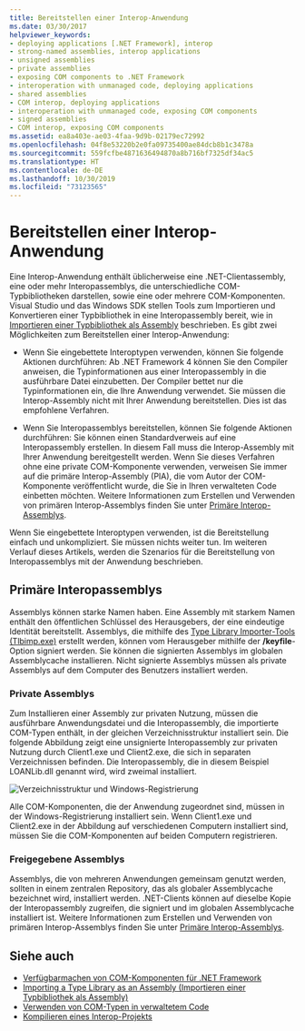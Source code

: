 ```yaml
---
title: Bereitstellen einer Interop-Anwendung
ms.date: 03/30/2017
helpviewer_keywords:
- deploying applications [.NET Framework], interop
- strong-named assemblies, interop applications
- unsigned assemblies
- private assemblies
- exposing COM components to .NET Framework
- interoperation with unmanaged code, deploying applications
- shared assemblies
- COM interop, deploying applications
- interoperation with unmanaged code, exposing COM components
- signed assemblies
- COM interop, exposing COM components
ms.assetid: ea8a403e-ae03-4faa-9d9b-02179ec72992
ms.openlocfilehash: 04f8e53220b2e0fa09735400ae84dcb8b1c3478a
ms.sourcegitcommit: 559fcfbe4871636494870a8b716bf7325df34ac5
ms.translationtype: HT
ms.contentlocale: de-DE
ms.lasthandoff: 10/30/2019
ms.locfileid: "73123565"
---
```

# <a name="deploying-an-interop-application"></a>Bereitstellen einer Interop-Anwendung
Eine Interop-Anwendung enthält üblicherweise eine .NET-Clientassembly, eine oder mehr Interopassemblys, die unterschiedliche COM-Typbibliotheken darstellen, sowie eine oder mehrere COM-Komponenten. Visual Studio und das Windows SDK stellen Tools zum Importieren und Konvertieren einer Typbibliothek in eine Interopassembly bereit, wie in [Importieren einer Typbibliothek als Assembly](importing-a-type-library-as-an-assembly.md) beschrieben. Es gibt zwei Möglichkeiten zum Bereitstellen einer Interop-Anwendung:  
  
- Wenn Sie eingebettete Interoptypen verwenden, können Sie folgende Aktionen durchführen: Ab .NET Framework 4 können Sie den Compiler anweisen, die Typinformationen aus einer Interopassembly in die ausführbare Datei einzubetten. Der Compiler bettet nur die Typinformationen ein, die Ihre Anwendung verwendet. Sie müssen die Interop-Assembly nicht mit Ihrer Anwendung bereitstellen. Dies ist das empfohlene Verfahren.  
  
- Wenn Sie Interopassemblys bereitstellen, können Sie folgende Aktionen durchführen: Sie können einen Standardverweis auf eine Interopassembly erstellen. In diesem Fall muss die Interop-Assembly mit Ihrer Anwendung bereitgestellt werden. Wenn Sie dieses Verfahren ohne eine private COM-Komponente verwenden, verweisen Sie immer auf die primäre Interop-Assembly (PIA), die vom Autor der COM-Komponente veröffentlicht wurde, die Sie in Ihren verwalteten Code einbetten möchten. Weitere Informationen zum Erstellen und Verwenden von primären Interop-Assemblys finden Sie unter [Primäre Interop-Assemblys](https://docs.microsoft.com/previous-versions/dotnet/netframework-4.0/aax7sdch(v=vs.100)).  
  
 Wenn Sie eingebettete Interoptypen verwenden, ist die Bereitstellung einfach und unkompliziert. Sie müssen nichts weiter tun. Im weiteren Verlauf dieses Artikels, werden die Szenarios für die Bereitstellung von Interopassemblys mit der Anwendung beschrieben.  
  
## <a name="deploying-interop-assemblies"></a>Primäre Interopassemblys  
 Assemblys können starke Namen haben. Eine Assembly mit starkem Namen enthält den öffentlichen Schlüssel des Herausgebers, der eine eindeutige Identität bereitstellt. Assemblys, die mithilfe des [Type Library Importer-Tools (Tlbimp.exe)](../tools/tlbimp-exe-type-library-importer.md) erstellt werden, können vom Herausgeber mithilfe der **/keyfile**-Option signiert werden. Sie können die signierten Assemblys im globalen Assemblycache installieren. Nicht signierte Assemblys müssen als private Assemblys auf dem Computer des Benutzers installiert werden.  
  
### <a name="private-assemblies"></a>Private Assemblys  
 Zum Installieren einer Assembly zur privaten Nutzung, müssen die ausführbare Anwendungsdatei und die Interopassembly, die importierte COM-Typen enthält, in der gleichen Verzeichnisstruktur installiert sein. Die folgende Abbildung zeigt eine unsignierte Interopassembly zur privaten Nutzung durch Client1.exe und Client2.exe, die sich in separaten Verzeichnissen befinden. Die Interopassembly, die in diesem Beispiel LOANLib.dll genannt wird, wird zweimal installiert.  
  
 ![Verzeichnisstruktur und Windows-Registrierung](./media/deploying-an-interop-application/com-private-deployment.gif "Verzeichnisstruktur- und Registrierungseinträge für eine private Bereitstellung")  
  
 Alle COM-Komponenten, die der Anwendung zugeordnet sind, müssen in der Windows-Registrierung installiert sein. Wenn Client1.exe und Client2.exe in der Abbildung auf verschiedenen Computern installiert sind, müssen Sie die COM-Komponenten auf beiden Computern registrieren.  
  
### <a name="shared-assemblies"></a>Freigegebene Assemblys  
 Assemblys, die von mehreren Anwendungen gemeinsam genutzt werden, sollten in einem zentralen Repository, das als globaler Assemblycache bezeichnet wird, installiert werden. .NET-Clients können auf dieselbe Kopie der Interopassembly zugreifen, die signiert und im globalen Assemblycache installiert ist. Weitere Informationen zum Erstellen und Verwenden von primären Interop-Assemblys finden Sie unter [Primäre Interop-Assemblys](https://docs.microsoft.com/previous-versions/dotnet/netframework-4.0/aax7sdch(v=vs.100)).  
  
## <a name="see-also"></a>Siehe auch

- [Verfügbarmachen von COM-Komponenten für .NET Framework](exposing-com-components.md)
- [Importing a Type Library as an Assembly (Importieren einer Typbibliothek als Assembly)](importing-a-type-library-as-an-assembly.md)
- [Verwenden von COM-Typen in verwaltetem Code](https://docs.microsoft.com/previous-versions/dotnet/netframework-4.0/3y76b69k(v=vs.100))
- [Kompilieren eines Interop-Projekts](compiling-an-interop-project.md)
